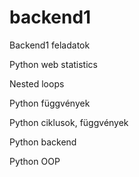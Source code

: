 # backend1
Backend1 feladatok

Python web statistics

Nested loops

Python függvények

Python ciklusok, függvények

Python backend

Python OOP
